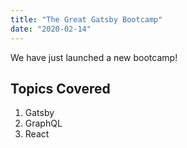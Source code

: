 ```yaml
---
title: "The Great Gatsby Bootcamp"
date: "2020-02-14"
---
```


We have just launched a new bootcamp!

## Topics Covered

1. Gatsby
2. GraphQL
3. React
